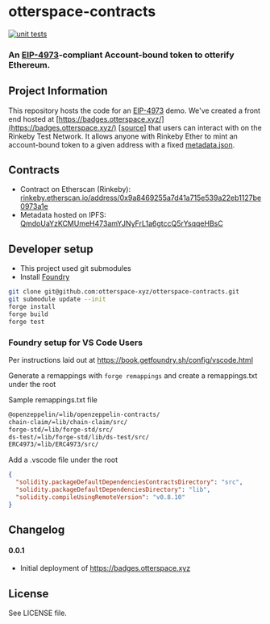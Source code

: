 # otterspace-contracts

[![unit tests](https://github.com/otterspace-xyz/otterspace-contracts/actions/workflows/main.yml/badge.svg)](https://github.com/otterspace-xyz/otterspace-contracts/actions/workflows/main.yml)

### An [EIP-4973](https://github.com/ethereum/EIPs/pull/4973)-compliant Account-bound token to otterify Ethereum.

## Project Information

This repository hosts the code for an
[EIP-4973](https://otterspace-xyz.github.io/badges/) demo. We've created a
front end hosted at
[https://badges.otterspace.xyz/](https://badges.otterspace.xyz/)
[[source](https://github.com/otterspace-xyz/badges)] that users can interact
with on the Rinkeby Test Network. It allows anyone with Rinkeby Ether to mint
an account-bound token to a given address with a fixed
[metadata.json](./metadata.json).

## Contracts

- Contract on Etherscan (Rinkeby):
  [rinkeby.etherscan.io/address/0x9a8469255a7d41a715e539a22eb1127be0973a1e](https://rinkeby.etherscan.io/address/0x9a8469255a7d41a715e539a22eb1127be0973a1e)
- Metadata hosted on IPFS:
  [QmdoUaYzKCMUmeH473amYJNyFrL1a6gtccQ5rYsqqeHBsC](https://ipfs.io/ipfs/QmdoUaYzKCMUmeH473amYJNyFrL1a6gtccQ5rYsqqeHBsC)

## Developer setup
* This project used git submodules
* Install [Foundry](https://book.getfoundry.sh/getting-started/installation.html)
```bash
git clone git@github.com:otterspace-xyz/otterspace-contracts.git
git submodule update --init
forge install
forge build
forge test
```

### Foundry setup for VS Code Users
Per instructions laid out at https://book.getfoundry.sh/config/vscode.html

Generate a remappings with `forge remappings` and create a remappings.txt under the root

Sample remappings.txt file
```txt
@openzeppelin/=lib/openzeppelin-contracts/
chain-claim/=lib/chain-claim/src/
forge-std/=lib/forge-std/src/
ds-test/=lib/forge-std/lib/ds-test/src/
ERC4973/=lib/ERC4973/src/
```

Add a .vscode file under the root
```json
{
  "solidity.packageDefaultDependenciesContractsDirectory": "src",
  "solidity.packageDefaultDependenciesDirectory": "lib",
  "solidity.compileUsingRemoteVersion": "v0.8.10"
}
```

## Changelog

#### 0.0.1

- Initial deployment of https://badges.otterspace.xyz

## License

See LICENSE file.
